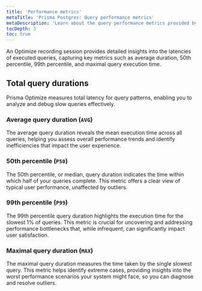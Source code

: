 ```yaml
---
title: 'Performance metrics'
metaTitle: 'Prisma Postgres: Query performance metrics'
metaDescription: 'Learn about the query performance metrics provided by Optimize.'
tocDepth: 3
toc: true
---
```


An Optimize recording session provides detailed insights into the latencies of executed queries, capturing key metrics such as average duration, 50th percentile, 99th percentile, and maximal query execution time.

## Total query durations

Prisma Optimize measures total latency for query patterns, enabling you to analyze and debug slow queries effectively.

### Average query duration (**`AVG`**)

The average query duration reveals the mean execution time across all queries, helping you assess overall performance trends and identify inefficiencies that impact the user experience.

### 50th percentile (**`P50`**)

The 50th percentile, or median, query duration indicates the time within which half of your queries complete. This metric offers a clear view of typical user performance, unaffected by outliers.

### 99th percentile (**`P99`**)

The 99th percentile query duration highlights the execution time for the slowest 1% of queries. This metric is crucial for uncovering and addressing performance bottlenecks that, while infrequent, can significantly impact user satisfaction.

### Maximal query duration (**`MAX`**)

The maximal query duration measures the time taken by the single slowest query. This metric helps identify extreme cases, providing insights into the worst performance scenarios your system might face, so you can diagnose and resolve outliers.